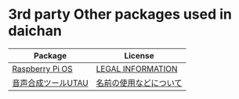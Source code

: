 # 3rd party Other packages used in daichan

| Package | License |
| --- | --- |
|[Raspberry Pi OS](https://www.raspberrypi.com/software/) | [LEGAL INFORMATION](https://www.wolfram.com/legal/agreements/wolfram-mathematica-raspberry-pi/) |
| [音声合成ツールUTAU ](http://utau2008.web.fc2.com/index.html)| [名前の使用などについて](http://utau2008.web.fc2.com/index.html#useofnameutau) |